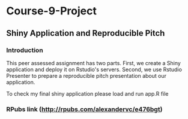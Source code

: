 # Course-9-Project 

## Shiny Application and Reproducible Pitch

### Introduction

This peer assessed assignment has two parts. 
First, we create a Shiny application and deploy it on Rstudio's servers. 
Second, we use Rstudio Presenter to prepare a reproducible pitch presentation about our application.

To check my final shiny application please load and run app.R file

### RPubs link (http://rpubs.com/alexandervc/e476bgt)

